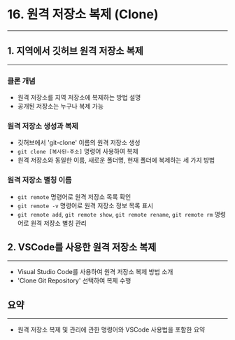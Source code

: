 <h1>16. 원격 저장소 복제 (Clone)</h1>
<hr>
<h2>1. 지역에서 깃허브 원격 저장소 복제</h2>
<hr>
<h3>클론 개념</h3>
<ul>
  <li>원격 저장소를 지역 저장소에 복제하는 방법 설명</li>
  <li>공개된 저장소는 누구나 복제 가능</li>
</ul>
<h3>원격 저장소 생성과 복제</h3>
<ul>
  <li>깃허브에서 'git-clone' 이름의 원격 저장소 생성</li>
  <li><code>git clone [복사된-주소]</code> 명령어 사용하여 복제</li>
  <li>원격 저장소와 동일한 이름, 새로운 폴더명, 현재 폴더에 복제하는 세 가지 방법</li>
</ul>
<h3>원격 저장소 별칭 이름</h3>
<ul>
  <li><code>git remote</code> 명령어로 원격 저장소 목록 확인</li>
  <li><code>git remote -v</code> 명령어로 원격 저장소 정보 목록 표시</li>
  <li><code>git remote add</code>, <code>git remote show</code>, <code>git remote rename</code>, <code>git remote rm</code> 명령어로 원격 저장소 별칭 관리</li>
</ul>
<h2>2. VSCode를 사용한 원격 저장소 복제</h2>
<hr>
<ul>
  <li>Visual Studio Code를 사용하여 원격 저장소 복제 방법 소개</li>
  <li>'Clone Git Repository' 선택하여 복제 수행</li>
</ul>
<h2>요약</h2>
<hr>
<ul>
  <li>원격 저장소 복제 및 관리에 관한 명령어와 VSCode 사용법을 포함한 요약</li>
</ul>
